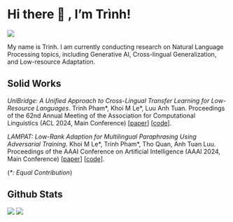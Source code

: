 # Hi there 👋 , I’m Trình!
<img src="https://komarev.com/ghpvc/?username=phkhanhtrinh23&color=blue">

My name is Trình. I am currently conducting research on Natural Language Processing topics, including Generative AI, Cross-lingual Generalization, and Low-resource Adaptation.

## Solid Works

*UniBridge: A Unified Approach to Cross-Lingual Transfer Learning for Low-Resource Languages*. Trinh Pham*, Khoi M Le*, Luu Anh Tuan. Proceedings of the 62nd Annual Meeting of the Association for Computational Linguistics (ACL 2024, Main Conference) [[paper](https://aclanthology.org/2024.acl-long.174)] [[code](https://github.com/TokisakiKurumi2001/UniBridge)].

*LAMPAT: Low-Rank Adaption for Multilingual Paraphrasing Using Adversarial Training*. Khoi M Le*, Trinh Pham*, Tho Quan, Anh Tuan Luu. Proceedings of the AAAI Conference on Artificial Intelligence (AAAI 2024, Main Conference) [[paper](https://ojs.aaai.org/index.php/AAAI/article/view/29804)] [[code](https://github.com/phkhanhtrinh23/LAMPAT)].

(_*: Equal Contribution_) 

## Github Stats

<img src="https://github-readme-stats.vercel.app/api?username=phkhanhtrinh23&theme=tokyonight&show_icons=true&count_private=true">
<img src="https://github-readme-stats.vercel.app/api/top-langs/?username=phkhanhtrinh23&theme=tokyonight&layout=compact&langs_count=6">
